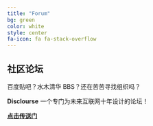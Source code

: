 ```yaml
---
title: "Forum"
bg: green
color: white
style: center
fa-icon: fa fa-stack-overflow
---
```



## 社区论坛

百度贴吧？水木清华 BBS？还在苦苦寻找组织吗？

**Disclourse** 一个专门为未来互联网十年设计的论坛！

[**点击传送门**](http://forum.emacs-china.org)
